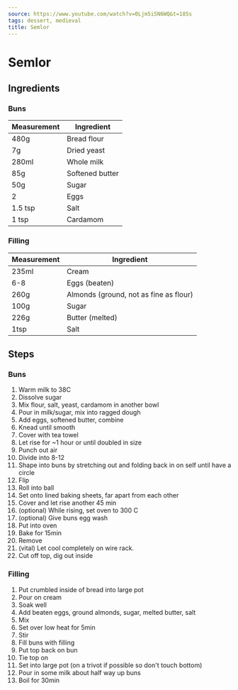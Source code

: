 ```yaml
---
source: https://www.youtube.com/watch?v=0Ljm5i5N6WQ&t=185s
tags: dessert, medieval
title: Semlor
---
```


# Semlor

## Ingredients

### Buns

| Measurement | Ingredient |
| --- | --- |
| 480g | Bread flour |
| 7g | Dried yeast |
| 280ml | Whole milk |
| 85g | Softened butter |
| 50g | Sugar |
| 2 | Eggs |
| 1.5 tsp | Salt |
| 1 tsp | Cardamom |

### Filling

| Measurement | Ingredient |
| --- | --- |
| 235ml | Cream |
| 6-8 | Eggs (beaten) |
| 260g | Almonds (ground, not as fine as flour) |
| 100g | Sugar |
| 226g | Butter (melted) |
| 1tsp | Salt |

## Steps

### Buns

1. Warm milk to 38C
2. Dissolve sugar
3. Mix flour, salt, yeast, cardamom in another bowl
4. Pour in milk/sugar, mix into ragged dough
5. Add eggs, softened butter, combine
6. Knead until smooth
7. Cover with tea towel
8. Let rise for ~1 hour or until doubled in size
9. Punch out air
10. Divide into 8-12
11. Shape into buns by stretching out and folding back in on self until have a circle
12. Flip
13. Roll into ball
14. Set onto lined baking sheets, far apart from each other
15. Cover and let rise another 45 min
16. (optional) While rising, set oven to 300 C
17. (optional) Give buns egg wash
18. Put into oven
19. Bake for 15min
20. Remove
21. (vital) Let cool completely on wire rack.
22. Cut off top, dig out inside

### Filling

1. Put crumbled inside of bread into large pot
2. Pour on cream
3. Soak well
4. Add beaten eggs, ground almonds, sugar, melted butter, salt
5. Mix
6. Set over low heat for 5min
7. Stir
8. Fill buns with filling
9. Put top back on bun
10. Tie top on
11. Set into large pot (on a trivot if possible so don't touch bottom)
12. Pour in some milk about half way up buns
13. Boil for 30min
